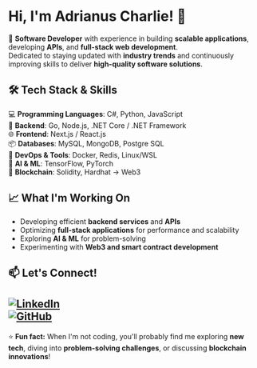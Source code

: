 # Hi, I'm Adrianus Charlie! 👋  

🚀 **Software Developer** with experience in building **scalable applications**, developing **APIs**, and **full-stack web development**.  
Dedicated to staying updated with **industry trends** and continuously improving skills to deliver **high-quality software solutions**.  

## 🛠 Tech Stack & Skills  
💻 **Programming Languages**: C#, Python, JavaScript  
🔧 **Backend**: Go, Node.js, .NET Core / .NET Framework  
🌐 **Frontend**: Next.js / React.js  
📦 **Databases**: MySQL, MongoDB, Postgre SQL  
🐳 **DevOps & Tools**: Docker, Redis, Linux/WSL  
🤖 **AI & ML**: TensorFlow, PyTorch  
🔗 **Blockchain**: Solidity, Hardhat -> Web3  

## 📈 What I'm Working On  
- Developing efficient **backend services** and **APIs**  
- Optimizing **full-stack applications** for performance and scalability  
- Exploring **AI & ML** for problem-solving  
- Experimenting with **Web3 and smart contract development**  

## 📫 Let's Connect!  
[![LinkedIn](https://img.shields.io/badge/LinkedIn-Connect-blue?style=flat&logo=linkedin)](https://www.linkedin.com/in/adrianuscharlie/)  
[![GitHub](https://img.shields.io/badge/GitHub-Follow-black?style=flat&logo=github)](https://github.com/adrianuscharlie)  
---

⭐ **Fun fact:** When I'm not coding, you'll probably find me exploring **new tech**, diving into **problem-solving challenges**, or discussing **blockchain innovations**!  
